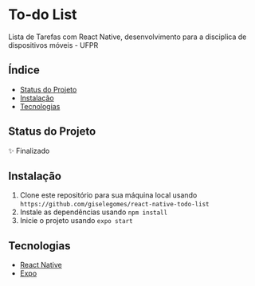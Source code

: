 # To-do List

Lista de Tarefas com React Native, desenvolvimento para a disciplica de dispositivos móveis - UFPR

## Índice

- [Status do Projeto](#status-do-projeto)
- [Instalação](#instalação)
- [Tecnologias](#tecnologias)

## Status do Projeto

:sparkles: Finalizado

## Instalação

1. Clone este repositório para sua máquina local usando `https://github.com/giselegomes/react-native-todo-list`
2. Instale as dependências usando `npm install`
3. Inicie o projeto usando `expo start`


## Tecnologias

- [React Native](https://reactnative.dev/)
- [Expo](https://docs.expo.dev/tutorial/create-your-first-app/)